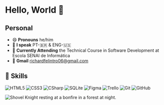 # Hello, World 👋

## Personal
- 😄 **Pronouns** he/him
- 💬 **I speak** PT-🇧🇷 & ENG-🇺🇸
- 🔭 **Currently Attending** the Technical Course in Software Development at Escola SENAI de Informática
- 📧 **Gmail** richardfelintro06@gmail.com

## 🧠 **Skills**
<div>
      <img alt="HTML5" src="https://img.shields.io/badge/html-100000?style=for-the-badge&logo=html5">
      <img alt="CSS3" src="https://img.shields.io/badge/css3-100000?style=for-the-badge&logo=css3&logoColor=blue">
      <img alt="CSharp" src="https://img.shields.io/badge/csharp-100000?style=for-the-badge&logo=csharp&logoColor=darkgreen">
      <img alt="SQLite" src="https://img.shields.io/badge/sqlite-100000?style=for-the-badge&logo=sqlite">
      <img alt="Figma" src="https://img.shields.io/badge/figma-100000?style=for-the-badge&logo=figma">
      <img alt="Trello" src="https://img.shields.io/badge/Trello-100000?style=for-the-badge&logo=trello&logoColor=blue">
      <img alt="Git" src="https://img.shields.io/badge/git-100000?style=for-the-badge&logo=git">
      <img alt="GitHub" src="https://img.shields.io/badge/github-100000?style=for-the-badge&logo=github">
</div>


![Shovel Knight resting at a bonfire in a forest at night.](https://github.com/Richard-Felintro/Richard-Felintro/assets/96843832/60b7136c-1b4a-4ccd-8316-e147430ddba0)
